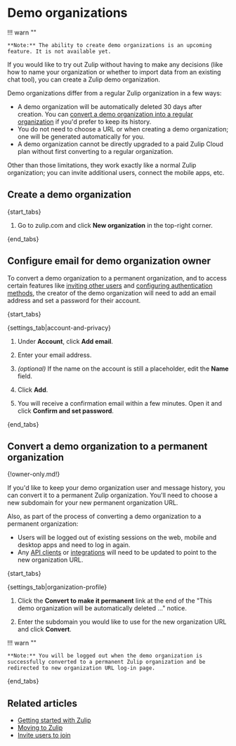 # Demo organizations

!!! warn ""

    **Note:** The ability to create demo organizations is an upcoming
    feature. It is not available yet.

If you would like to try out Zulip without having to make any
decisions (like how to name your organization or whether to import
data from an existing chat tool), you can create a Zulip demo
organization.

Demo organizations differ from a regular Zulip organization in a few
ways:

* A demo organization will be automatically deleted 30 days after
  creation. You can [convert a demo organization into a regular
  organization](#convert-a-demo-organization-to-a-permanent-organization)
  if you'd prefer to keep its history.
* You do not need to choose a URL or when creating a demo organization;
  one will be generated automatically for you.
* A demo organization cannot be directly upgraded to a paid Zulip
  Cloud plan without first converting to a regular organization.

Other than those limitations, they work exactly like a normal Zulip
organization; you can invite additional users, connect the mobile
apps, etc.

## Create a demo organization

{start_tabs}

1. Go to zulip.com and click **New organization** in the top-right corner.

{end_tabs}

## Configure email for demo organization owner

To convert a demo organization to a permanent organization, and to access
certain features like [inviting other users](/help/invite-new-users) and
[configuring authentication methods](/help/configure-authentication-methods),
the creator of the demo organization will need to add an email address
and set a password for their account.

{start_tabs}

{settings_tab|account-and-privacy}

1. Under **Account**, click **Add email**.

1. Enter your email address.

1. *(optional)* If the name on the account is still a placeholder,
   edit the **Name** field.

1. Click **Add**.

1. You will receive a confirmation email within a few minutes. Open
   it and click **Confirm and set password**.

{end_tabs}

## Convert a demo organization to a permanent organization

{!owner-only.md!}

If you'd like to keep your demo organization user and message history,
you can convert it to a permanent Zulip organization. You'll need to
choose a new subdomain for your new permanent organization URL.

Also, as part of the process of converting a demo organization to a
permanent organization:

* Users will be logged out of existing sessions on the web, mobile and
  desktop apps and need to log in again.
* Any [API clients](/api/) or [integrations](/integrations/) will need
  to be updated to point to the new organization URL.

{start_tabs}

{settings_tab|organization-profile}

1. Click the **Convert to make it permanent** link at the end of the
   "This demo organization will be automatically deleted ..." notice.

1. Enter the subdomain you would like to use for the new organization
   URL and click  **Convert**.

!!! warn ""

    **Note:** You will be logged out when the demo organization is
    successfully converted to a permanent Zulip organization and be
    redirected to new organization URL log-in page.

{end_tabs}

## Related articles

* [Getting started with Zulip](/help/getting-started-with-zulip)
* [Moving to Zulip](/help/moving-to-zulip)
* [Invite users to join](/help/invite-users-to-join)
